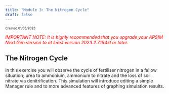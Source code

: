```yaml
---
title: "Module 3: The Nitrogen Cycle"
draft: false
---
```

<p style="font-size: 10px">Created 01/03/2023</p>

<em style="color: red"> IMPORTANT NOTE: It is highly recommended that you upgrade your APSIM Next Gen version to at least version 2023.2.7164.0 or later.</em>

## The Nitrogen Cycle

In this exercise you will observe the cycle of fertiliser nitrogen in a fallow situation; urea to ammonium, ammonium to nitrate and the loss of soil nitrate via denitrification. 
This simulation will introduce editing a simple Manager rule and to more advanced features of graphing simulation results.